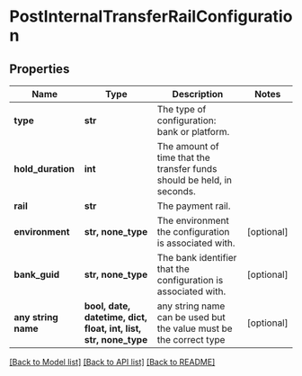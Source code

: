 # PostInternalTransferRailConfiguration


## Properties
Name | Type | Description | Notes
------------ | ------------- | ------------- | -------------
**type** | **str** | The type of configuration: bank or platform. | 
**hold_duration** | **int** | The amount of time that the transfer funds should be held, in seconds. | 
**rail** | **str** | The payment rail. | 
**environment** | **str, none_type** | The environment the configuration is associated with. | [optional] 
**bank_guid** | **str, none_type** | The bank identifier that the configuration is associated with. | [optional] 
**any string name** | **bool, date, datetime, dict, float, int, list, str, none_type** | any string name can be used but the value must be the correct type | [optional]

[[Back to Model list]](../README.md#documentation-for-models) [[Back to API list]](../README.md#documentation-for-api-endpoints) [[Back to README]](../README.md)


